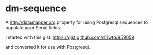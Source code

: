 dm-sequence
===========

A http://datamapper.org property for using Postgresql sequences to populate your Serial fields.

I started with this gist: https://gist.github.com/d11wtq/959059 

and converted it for use with Postgresql.  

